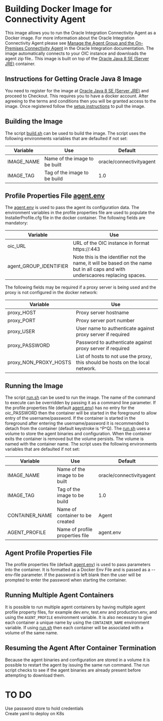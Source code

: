 # Building Docker Image for Connectivity Agent  
This image allows you to run the Oracle Integration Connectivity Agent as a Docker image.
For more information about the Oracle Integration Connectivity Agent please see [Manage the Agent Group and the On-Premises Connectivity Agent][] in the Oracle Integration documentation.
The image automatically connects to your OIC instance and downloads the agent zip file..
This image is built on top of the [Oracle Java 8 SE (Server JRE)] container. 

## Instructions for Getting Oracle Java 8 Image
You need to register for the image at [Oracle Java 8 SE (Server JRE)] and proceed to Checkout.
This requires you to have a docker account.
After agreeing to the terms and conditions then you will be granted access to the image.
Once registered follow the [setup instructions][JDK Container Setup Instructions] to pull the image.

## Building the Image
The script [build.sh][] can be used to build the image.
The script uses the following environments variables that are defaulted if not set:

|Variable|Use|Default|
|--------|---|-------|
|IMAGE_NAME|Name of the image to be built|oracle/connectivityagent|
|IMAGE_TAG|Tag of the image to be build|1.0|

## Profile Properties File [agent.env][]
The [agent.env][] is used to pass the agent its configuration data.
The environment variables in the profile properties file are used to populate the InstallerProfile.cfg file in the docker container.
The following fields are mandatory:

|Variable|Use|
|--------|---|
|oic_URL|URL of the OIC instance in format https://<hostname>:443|
|agent_GROUP_IDENTIFIER|Note this is the identifier not the name, it will be based on the name but in all caps and with underscaores replacing spaces.|

The following fields may be required if a proxy server is being used and the proxy is not configured in the docker network:

|Variable|Use|
|--------|---|
|proxy_HOST|Proxy server hostname|
|proxy_PORT|Proxy server port number|
|proxy_USER|User name to authenticate against proxy server if required|
|proxy_PASSWORD|Password to authenticate against proxy server if required|
|proxy_NON_PROXY_HOSTS|List of hosts to not use the proxy, this should be hosts on the local network.|

## Running the Image
The script [run.sh][] can be used to run the image.
The name of the command to execute can be overridden by passing it as a command line parameter.
If the profile properties file (default [agent.env][]) has no entry for the oic_PASSWORD then the container will be started in the foreground to allow entry of the username/password.
If the container is started in the foreground after entering the username/password it is recommended to detach from the container (default keystroke is ^P^Q). 
The [run.sh][] uses a volume to store the agent binaries and configuration.
When the container exits the container is removed but the volume persists. 
The volume is named with the container name.
The script uses the following environments variables that are defaulted if not set:

|Variable|Use|Default|
|--------|---|-------|
|IMAGE_NAME|Name of the image to be built|oracle/connectivityagent|
|IMAGE_TAG|Tag of the image to be build|1.0|
|CONTAINER_NAME|Name of container to be created|Agent|
|AGENT_PROFILE|Name of profile properties file|agent.env|

## Agent Profile Properties File
The profile properties file (default [agent.env][]) is used to pass parameters into the container.
It is formatted as a Docker Env File and is passed as a --env-file parameter.
If the password is left blank then the user will be prompted to enter the password when starting the container.

## Running Multiple Agent Containers
It is possible to run multiple agent containers by having multiple agent profile property files, for example dev.env, test.env and production.env, and using the `AGENT_PROFILE` environment variable.
It is also necessary to give each container a unique name by using the `CONTAINER_NAME` environment variable.
If using [run.sh][] then each container will be associated with a volume of the same name.

## Resuming the Agent After Container Termination
Because the agent binaries and configuration are stored in a volume it is possible to restart the agent by issuing the same run command.  The run script checks to see if the agent binaries are already present before attempting to download them.

# TO DO
Use password store to hold credentials  
Create yaml to deploy on K8s

[Manage the Agent Group and the On-Premises Connectivity Agent]: https://docs.oracle.com/en/cloud/paas/integration-cloud/integrations-user/managing-agent-groups-and-connectivity-agent.html
[Download and Install the Agent]: https://docs.oracle.com/en/cloud/paas/integration-cloud/integrations-user/agent-download-and-installation.html#GUID-932D53E0-69F1-42E2-8F9C-B2CB3B69A5B4
[Oracle Java 8 SE (Server JRE)]: https://store.docker.com/images/oracle-serverjre-8
[JDK Container Setup Instructions]: https://store.docker.com/images/oracle-serverjre-8/plans/ba2a7fa2-3b4e-4ba3-871c-f5ffe925a0e7?tab=instructions
[build.sh]: build.sh
[run.sh]: run.sh
[agent.env]: agent.env

